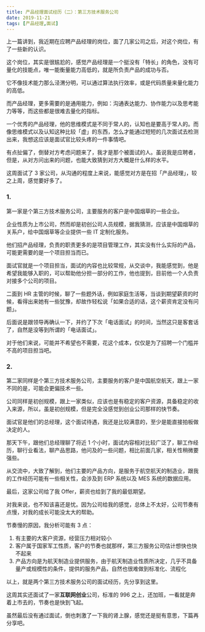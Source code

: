 ```yaml
---
title: 产品经理面试经历（二）：第三方技术服务公司
date: 2019-11-21
tags: [产品经理,面试]
---
```


上一篇讲到，我近期在应聘产品经理的岗位，面了几家公司之后，对这个岗位，有了一些新的认识。

这个岗位，其实是很尴尬的，感觉产品经理是一个挺没有「特长」的角色，没有可量化的技能点，唯一能衡量能力高低的，就是所负责产品的成功与否。

它不像技术能力那么泾渭分明，可以通过算法执行效率，或是代码质量来量化能力的高低。

而产品经理，更多需要的是通用能力，例如：沟通表达能力、协作能力以及思考能力等等，而这些都是很难去量化的指标。

一个优秀的产品经理，他的思维模式是不同于常人的，认知也是要高于常人的。而像思维模式以及认知这种比较「虚」的东西，怎么才能通过短短的几次面试去检测出来，我想这应该是面试官比较头疼的一件事情吧。

有点扯偏了，倒替对方考虑问题来了，我才是那个被面试的人。虽说我是应聘者，但是，从对方问出来的问题，也能大致猜到对方大概是什么样的水平。

这周面试了 3 家公司，从沟通的程度上来说，能感觉对方是在招「产品经理」，较之上周，感觉要好多了。

### 1.
第一家是个第三方技术服务公司，主要服务的客户是中国烟草的一些企业。

企业性质为上市公司，然而却是初创公司人员规模，据我猜测，应该是中国烟草的关系户，给中国烟草等企业提供一些 IT 定制化服务。

他们招产品经理，负责的职责更多的是项目管理工作，其实没有什么实际的产品，可能更需要的是一个项目担当而已。

面试官就是一个项目担当，面试的内容也比较常规，从交谈中，我能感觉到，他是希望我能够入职的，可以帮助他分担一部分的工作，他也提到，目前他一个人负责对接多个公司的项目。

二面到 HR 主管的时候，聊了一些题外话，例如家庭生活等，当谈到期望薪资的时候，看得出来她有一些犹豫，却故作轻松说「如果合适的话，这个薪资肯定没有问题」。

后面说是跟领导再确认一下，并约了下次「电话面试」的时间，当然这只是客套话了，自然是没等到所谓的「电话面试」。

对于他们来说，可能并不希望也不需要，花这个成本，仅仅是为了招聘一个门槛并不高的项目担当吧。

### 2.
第二家同样是个第三方技术服务公司，主要服务的客户是中国航空航天，跟上一家不同的是，可能会更偏技术一些。

公司同样是初创规模，跟上一家类似，应该也是有稳定的客户资源，具备稳定的收入来源，所以，虽是初创规模，但是完全没感觉到创业公司那样的快节奏。

面试官是他们的总经理，这个面试待遇，我还是比较满意的，至少是能直接拍板做决定的人。

那天下午，跟他们总经理聊了将近 1 个小时，面试内容相对比较广泛了，聊工作经历，聊行业看法，聊产品思路，他问及的一些问题，相比前面几家，相关性稍微要强些。

从交流中，大致了解到，他们主要的产品方向，是服务于航空航天的制造业，跟我的工作经历可能有一些相关性，会涉及到 ERP 系统以及 MES 系统的数据应用。

最后，这家公司给了我 Offer，薪资也给到了我的最低期望。

对我来说，也不知该喜还是忧。因为公司给我的感觉，总体上不太好，公司节奏有点慢，对我的成长可能没太大的帮助。

节奏慢的原因，我分析可能有 3 点：

1. 有主要的大客户资源，经营压力相对较小
2. 客户属于国家军工性质，客户的节奏也就那样，第三方服务公司估计想快也快不起来
3. 产品方向是为航天制造业提供服务，由于航天制造业性质所决定，几乎不具备量产或规模性的条件，提供的服务产品，自然也很难做到标准化、流程化

以上，就是两个第三方技术服务公司的面试经历，先分享到这里。

这周其实还面试了一家**互联网创业**公司，标准的 996 之上，还加班，一看就是奔着上市去的，节奏也是快到飞起。

虽然最后没有通过面试，倒也刺激了一下我的肾上腺，感觉还是挺有意思，下篇再分享吧。 


